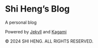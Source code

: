 # Shi Heng’s Blog

A personal blog

Powered by <a href="https://jekyllrb.com">Jekyll</a> and <a href="https://github.com/kamikat/jekyll-theme-kagami">Kagami</a>

© 2024 SHI HENG. ALL RIGHTS RESERVED.

